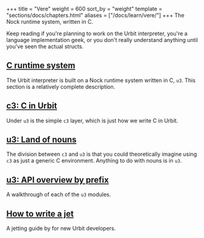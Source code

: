 +++
title = "Vere"
weight = 600
sort_by = "weight"
template = "sections/docs/chapters.html"
aliases = ["/docs/learn/vere/"]
+++
The Nock runtime system, written in C.

Keep reading if you're planning to work on the Urbit interpreter, you're a
language implementation geek, or you don't really understand anything until
you've seen the actual structs.

## [C runtime system](@/docs/vere/runtime.md)

The Urbit interpreter is built on a Nock runtime system written
in C, `u3`.  This section is a relatively complete description.

## [c3: C in Urbit](@/docs/vere/c.md)

Under `u3` is the simple `c3` layer, which is just how we write C
in Urbit.

## [u3: Land of nouns](@/docs/vere/nouns.md)

The division between `c3` and `u3` is that you could theoretically
imagine using `c3` as just a generic C environment.  Anything to do
with nouns is in `u3`.

## [u3: API overview by prefix](@/docs/vere/api.md)

A walkthrough of each of the `u3` modules.

## [How to write a jet](@/docs/vere/jetting.md)

A jetting guide by for new Urbit developers.
